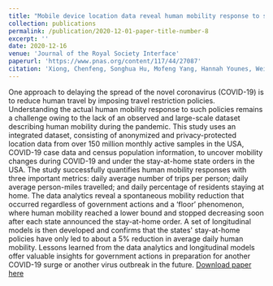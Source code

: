 ```yaml
---
title: "Mobile device location data reveal human mobility response to state-level stay-at-home orders during the COVID-19 pandemic in the USA"
collection: publications
permalink: /publication/2020-12-01-paper-title-number-8
excerpt: ''
date: 2020-12-16
venue: 'Journal of the Royal Society Interface'
paperurl: 'https://www.pnas.org/content/117/44/27087'
citation: 'Xiong, Chenfeng, Songhua Hu, Mofeng Yang, Hannah Younes, Weiyu Luo, Sepehr Ghader, and Lei Zhang. "Mobile device location data reveal human mobility response to state-level stay-at-home orders during the COVID-19 pandemic in the USA." Journal of the Royal Society Interface 17, no. 173 (2020): 20200344.'
---
```

One approach to delaying the spread of the novel coronavirus (COVID-19) is to reduce human travel by imposing travel restriction policies. Understanding the actual human mobility response to such policies remains a challenge owing to the lack of an observed and large-scale dataset describing human mobility during the pandemic. This study uses an integrated dataset, consisting of anonymized and privacy-protected location data from over 150 million monthly active samples in the USA, COVID-19 case data and census population information, to uncover mobility changes during COVID-19 and under the stay-at-home state orders in the USA. The study successfully quantifies human mobility responses with three important metrics: daily average number of trips per person; daily average person-miles travelled; and daily percentage of residents staying at home. The data analytics reveal a spontaneous mobility reduction that occurred regardless of government actions and a ‘floor’ phenomenon, where human mobility reached a lower bound and stopped decreasing soon after each state announced the stay-at-home order. A set of longitudinal models is then developed and confirms that the states' stay-at-home policies have only led to about a 5% reduction in average daily human mobility. Lessons learned from the data analytics and longitudinal models offer valuable insights for government actions in preparation for another COVID-19 surge or another virus outbreak in the future.
[Download paper here](https://royalsocietypublishing.org/doi/10.1098/rsif.2020.0344)
